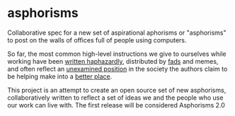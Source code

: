 asphorisms
==========

Collaborative spec for a new set of aspirational aphorisms or "asphorisms" to post on the walls of offices full of people using computers.

So far, the most common high-level instructions we give to ourselves while working have been [written haphazardly](http://xkcd.com/1428/), distributed by [fads](http://www.keepcalmandcarryon.com/) and memes, and often reflect an [unexamined position](http://gizmodo.com/5878987/its-official-google-is-evil-now) in the society the authors claim to be helping make into a [better place](http://youtu.be/J-GVd_HLlps?t=37s).

This project is an attempt to create an open source set of new asphorisms, collaboratively written to reflect a set of ideas we and the people who use our work can live with. The first release will be considered Asphorisms 2.0

